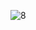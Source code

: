 ![8](https://github.com/HoangGuruu/devops-real-project/assets/111829092/0ed58900-f298-4808-ac5a-020b502e7237)

